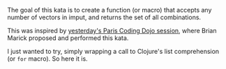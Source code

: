 The goal of this kata is to create a function (or macro) that accepts any number of vectors in imput, and returns the set of all combinations.

This was inspired by [yesterday's Paris Coding Dojo session](http://xp-france.net/cgi-bin/wiki.pl?DojoDeveloppement/Lundi22Mars2010), where Brian Marick proposed and performed this kata.

I just wanted to try, simply wrapping a call to Clojure's list comprehension (or `for` macro). So here it is.
